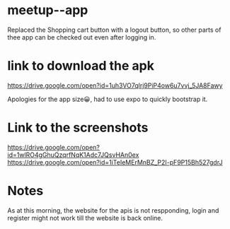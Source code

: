 # meetup--app

Replaced the Shopping cart button with a logout button, so other parts of thee app can be checked out even after logging in.

# link to download the apk
https://drive.google.com/open?id=1uh3VO7qlrj9PiP4ow6u7vvj_5JA8Fawy

Apologies for the app size😀, had to use expo to quickly bootstrap it. 


# Link to the screenshots
https://drive.google.com/open?id=1wlRO4gGhuQzqrfNqK1Adc7JQsvHAn0ex
https://drive.google.com/open?id=1iTeIeMErMnBZ_P2I-pF9P15Bh527gdrJ



# Notes
As at this morning, the website for the apis  is not respponding, login and register might not work till the website is back online.
